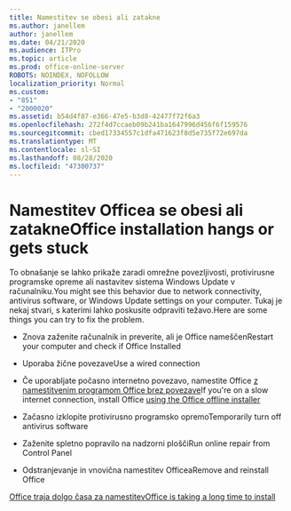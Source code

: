 ```yaml
---
title: Namestitev se obesi ali zatakne
ms.author: janellem
author: janellem
ms.date: 04/21/2020
ms.audience: ITPro
ms.topic: article
ms.prod: office-online-server
ROBOTS: NOINDEX, NOFOLLOW
localization_priority: Normal
ms.custom:
- "851"
- "2000020"
ms.assetid: b54d4f87-e366-47e5-b3d8-42477f72f6a3
ms.openlocfilehash: 272f4d7ccaeb09b241ba1647996d456f6f159576
ms.sourcegitcommit: cbed17334557c1dfa471623f8d5e735f72e697da
ms.translationtype: MT
ms.contentlocale: sl-SI
ms.lasthandoff: 08/28/2020
ms.locfileid: "47300737"
---
```

# <a name="office-installation-hangs-or-gets-stuck"></a><span data-ttu-id="fc0b6-102">Namestitev Officea se obesi ali zatakne</span><span class="sxs-lookup"><span data-stu-id="fc0b6-102">Office installation hangs or gets stuck</span></span>

<span data-ttu-id="fc0b6-103">To obnašanje se lahko prikaže zaradi omrežne povezljivosti, protivirusne programske opreme ali nastavitev sistema Windows Update v računalniku.</span><span class="sxs-lookup"><span data-stu-id="fc0b6-103">You might see this behavior due to network connectivity, antivirus software, or Windows Update settings on your computer.</span></span> <span data-ttu-id="fc0b6-104">Tukaj je nekaj stvari, s katerimi lahko poskusite odpraviti težavo.</span><span class="sxs-lookup"><span data-stu-id="fc0b6-104">Here are some things you can try to fix the problem.</span></span>
  
- <span data-ttu-id="fc0b6-105">Znova zaženite računalnik in preverite, ali je Office nameščen</span><span class="sxs-lookup"><span data-stu-id="fc0b6-105">Restart your computer and check if Office Installed</span></span>

- <span data-ttu-id="fc0b6-106">Uporaba žične povezave</span><span class="sxs-lookup"><span data-stu-id="fc0b6-106">Use a wired connection</span></span>

- <span data-ttu-id="fc0b6-107">Če uporabljate počasno internetno povezavo, namestite Office [z namestitvenim programom Office brez povezave](https://support.office.com/article/f0a85fe7-118f-41cb-a791-d59cef96ad1c?wt.mc_id=Alchemy_ClientDIA)</span><span class="sxs-lookup"><span data-stu-id="fc0b6-107">If you're on a slow internet connection, install Office [using the Office offline installer](https://support.office.com/article/f0a85fe7-118f-41cb-a791-d59cef96ad1c?wt.mc_id=Alchemy_ClientDIA)</span></span>

- <span data-ttu-id="fc0b6-108">Začasno izklopite protivirusno programsko opremo</span><span class="sxs-lookup"><span data-stu-id="fc0b6-108">Temporarily turn off antivirus software</span></span>

- <span data-ttu-id="fc0b6-109">Zaženite spletno popravilo na nadzorni plošči</span><span class="sxs-lookup"><span data-stu-id="fc0b6-109">Run online repair from Control Panel</span></span>

- <span data-ttu-id="fc0b6-110">Odstranjevanje in vnovična namestitev Officea</span><span class="sxs-lookup"><span data-stu-id="fc0b6-110">Remove and reinstall Office</span></span>

[<span data-ttu-id="fc0b6-111">Office traja dolgo časa za namestitev</span><span class="sxs-lookup"><span data-stu-id="fc0b6-111">Office is taking a long time to install</span></span>](https://support.office.com/article/0f09f357-3fef-42a6-b8aa-cef4c6c44bdf?wt.mc_id=Alchemy_ClientDIA)
  